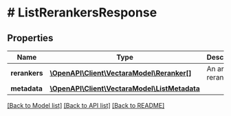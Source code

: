 # # ListRerankersResponse

## Properties

Name | Type | Description | Notes
------------ | ------------- | ------------- | -------------
**rerankers** | [**\OpenAPI\Client\VectaraModel\Reranker[]**](Reranker.md) | An array of rerankers. | [optional]
**metadata** | [**\OpenAPI\Client\VectaraModel\ListMetadata**](ListMetadata.md) |  | [optional]

[[Back to Model list]](../../README.md#models) [[Back to API list]](../../README.md#endpoints) [[Back to README]](../../README.md)
